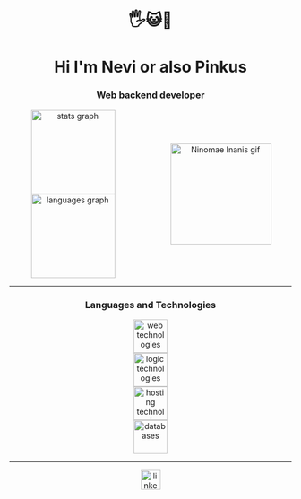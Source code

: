 <h1 align="center">🖐😺🤚</h1>
<h1 align="center">Hi I'm Nevi or also Pinkus</h1>
<h3 align="center">Web backend developer</h3>

<div align="center" style="display: flex; justify-content: center; align-items: center;">
  <div style="margin-right: 24px;">
    <img src="https://github-readme-stats.vercel.app/api?username=nevi63&hide_title=false&hide_rank=false&show_icons=true&include_all_commits=true&count_private=true&disable_animations=false&theme=dracula&locale=en&hide_border=false" height="150" alt="stats graph"  />
    <img src="https://github-readme-stats.vercel.app/api/top-langs?username=nevi63&locale=en&hide_title=false&layout=compact&card_width=320&langs_count=5&theme=dracula&hide_border=false" height="150" alt="languages graph"  />
  </div>
  <div style="min-width: 50%">
    <img align="center" height="180" width="180" src="https://tenor.com/es-419/view/ina-ninomae-inanis-inanis-ninomae-hololive-gif-26062571" alt="Ninomae Inanis gif" />
  </div>
</div>

<hr>

<h3 align="center">Languages and Technologies</h3>
<div align="center">
  <img src="https://skillicons.dev/icons?i=html,ts,angular,react" height="60" alt="web technologies" />
</div>

<div align="center">
  <img src="https://skillicons.dev/icons?i=cpp,cs,java,php" height="60" alt="logic technologies" />
</div>

<div align="center">
  <img src="https://skillicons.dev/icons?i=googlecloud,firebase,azure" height="60" alt="hosting technologies" />
</div>

<div align="center">
  <img src="https://skillicons.dev/icons?i=mysql,mongo,cassandra" height="60" alt="databases" />
</div>

<hr>

<div align="center">
  <a href="https://www.linkedin.com/in/carlos-pinkus" target="_blank">
    <img src="https://img.shields.io/static/v1?message=LinkedIn&logo=linkedin&label=&color=0077B5&logoColor=white&labelColor=&style=for-the-badge" height="35" alt="linkedin logo"  />
  </a>
</div>
